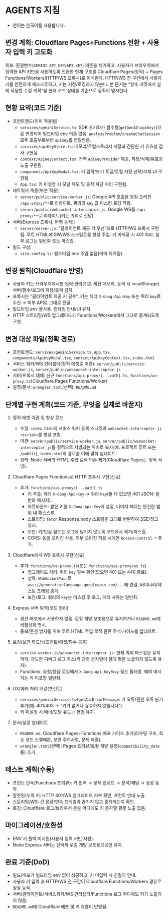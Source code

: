 # AGENTS 지침

- 언어는 한국어를 사용합니다.

## 변경 계획: Cloudflare Pages+Functions 전환 + 사용자 입력 키 고도화

목표: 환경변수(`GEMINI_API_KEY`/`API_KEY`) 의존을 제거하고, 사용자가 브라우저에서 입력한 API 키만을 사용하도록 전환한 현재 구조를 Cloudflare Pages(정적) + Pages Functions/Workers(HTTP/WS 프록시)로 이식한다. HTTP/WS 전 구간에서 사용자 키를 안전하게 패스스루하고, 키는 저장/로깅하지 않는다. 본 문서는 “향후 커밋에서 실제 적용할 수정 계획”을 현재 코드 상태를 기준으로 정확히 명시한다.

## 현황 요약(코드 기준)
- 프런트엔드(이미 적용됨)
  - `services/geminiService.ts`: SDK 초기화가 함수형(`getGenAI(apiKey)`)으로 변경되어 빌드타임 env 의존 없음. `analyzeProblem`/`createChatSession` 모두 호출부로부터 `apiKey`를 전달받음.
  - `services/apiKeyStore.ts`: 메모리/로컬스토리지 저장과 간단한 키 유효성 검사 구현됨.
  - `context/ApiKeyContext.tsx`: 전역 `ApiKeyProvider` 제공, 저장/삭제/유효성 노출 구현됨.
  - `components/ApiKeyModal.tsx`: 키 입력/보기 토글/로컬 저장 선택/삭제 UI 구현됨.
  - `App.tsx`: 키 미설정 시 모달 유도 및 동작 차단 처리 구현됨.
- 네트워크 계층(부분 적용)
  - `server/public/service-worker.js`: Google API 호출을 동일 오리진 `/api-proxy/**`로 리라이트. 쿼리의 `key` 값 마스킹 로깅 적용.
  - `server/public/websocket-interceptor.js`: Google WS를 `/api-proxy/**`로 리라이트(키는 쿼리로 전달).
- 서버(Express 프록시, 현행 동작):
  - `server/server.js`: “클라이언트 제공 키 우선”으로 HTTP/WS 프록시 구현됨. 루트 HTML에 SW/WS 스크립트를 항상 주입. 키 미제공 시 401 처리. 일부 로그는 일반화 또는 마스킹.
- 빌드 구성:
  - `vite.config.ts`: 빌드타임 env 주입 없음(이미 제거됨).

## 변경 원칙(Cloudflare 반영)
- 사용자 키는 브라우저에서만 입력·관리(기본 세션 메모리, 동의 시 localStorage). 서버/함수/로그에 저장/출력 금지.
- 프록시는 “클라이언트 제공 키 필수”. 키는 헤더 `X-Goog-Api-Key` 또는 쿼리 `key`로 수신 → 외부 API로 그대로 전달.
- 빌드타임 env 불사용. 런타임 안내/UI 유지.
- HTTP 스트리밍/WS 업그레이드가 Functions/Workers에서 그대로 중계되도록 구현.

## 변경 대상 파일(정확 경로)
- 프런트엔드: `services/geminiService.ts`, `App.tsx`, `components/ApiKeyModal.tsx`, `context/ApiKeyContext.tsx`, `index.html`
- 서비스 워커/WS 인터셉터(정적 에셋로 이관): `server/public/service-worker.js`, `server/public/websocket-interceptor.js`
- 서버/프록시 대체: 신규 `functions/api-proxy/[...path].ts`, `functions/ws-proxy.ts`(Cloudflare Pages Functions/Worker)
- 설정/문서: `wrangler.toml`(선택), `README.md`

## 단계별 구현 계획(코드 기준, 무엇을 실제로 바꿀지)
1) 정적 에셋 이관 및 항상 로드
   - 수정: `index.html`에 서비스 워커 등록 스니펫과 `websocket-interceptor.js` `<script>`를 항상 포함.
   - 이관: `server/public/service-worker.js`, `server/public/websocket-interceptor.js`를 정적으로 서빙되는 위치로 복사(예: 프로젝트 루트 또는 `/public`), `index.html`의 경로를 이에 맞춰 업데이트.
   - 정리: Node 서버의 HTML 주입 로직 의존 제거(Cloudflare Pages는 정적 서빙).

2) Cloudflare Pages Functions로 HTTP 프록시 구현(신규)
   - 추가: `functions/api-proxy/[...path].ts`
     - 키 추출: 헤더 `X-Goog-Api-Key` → 쿼리 `key`(둘 다 없으면 401 JSON: 일반화 메시지).
     - 아웃바운드: 받은 키를 `X-Goog-Api-Key`에 설정, 나머지 헤더는 안전한 범위 내 패스스루.
     - 스트리밍: `fetch` Response.body 스트림을 그대로 반환하여 SSE/청크 유지.
     - 보안: 키/민감 필드는 로그에 남기지 않도록 코드에서 제거/마스킹.
     - CORS: 동일 오리진 사용. 외부 오리진 허용 시에만 `Access-Control-*` 추가.

3) Cloudflare에서 WS 프록시 구현(신규)
   - 추가: `functions/ws-proxy.ts`(또는 `functions/api-proxy/ws.ts`)
     - 업그레이드 처리: 쿼리 `key` 필수 확인(없으면 401 또는 440 종료).
     - 상류: `WebSocketPair`로 `wss://generativelanguage.googleapis.com/...`에 연결, 바이너리/텍스트 프레임 중계.
     - 보안/로그: 쿼리의 `key`는 마스킹 후 로그, 에러 사유는 일반화.

4) Express 서버 퇴역(코드 정리)
   - 생산 배포에서 사용하지 않음. 로컬 개발 보조용으로 유지하거나 `README.md`에 비활성화 명시.
   - 중복/혼선 방지를 위해 루트 HTML 주입 로직 관련 주석·가이드를 업데이트.

5) 로깅/보안 하드닝(프런트/에셋/함수 공통)
   - `service-worker.js`/`websocket-interceptor.js`: 현재 쿼리 마스킹은 유지하되, 과도한 디버그 로그 축소(키 관련 문자열이 절대 평문 노출되지 않도록 유지).
   - Functions: 요청/응답 로깅에서 `X-Goog-Api-Key`/`key` 필드 필터링. 예외 메시지는 키 미포함 일반화.

6) UX/에러 처리 보강(프런트)
   - `services/geminiService.ts#getApiErrorMessage`: 키 오류/권한 오류 분기 추가(예: 401/403 → “키가 없거나 유효하지 않습니다”).
   - 키 미설정 시 배너/모달 유도는 현행 유지.

7) 문서/설정 업데이트
   - `README.md`: Cloudflare Pages+Functions 배포 가이드 추가(라우팅 구조, 최소 코드 스켈레톤, 보안 주의사항, 문제 해결).
   - `wrangler.toml`(선택): Pages 프리뷰/로컬 개발 설정(`compatibility_date` 등) 추가.

## 테스트 계획(수동)
- 프런트 단독(Functions 프리뷰): 키 입력 → 문제 업로드 → 분석/채팅 → 정상 동작.
- 잘못된/누락 키: HTTP 401/WS 업그레이드 거부 확인, 프런트 안내 노출.
- 스트리밍/WS: 긴 응답/연속 프레임이 끊기지 않고 중계되는지 확인.
- 로깅: Cloudflare 로그/브라우저 콘솔 어디에도 키 문자열 평문 노출 없음.

## 마이그레이션/호환성
- ENV 키 폴백 미지원(사용자 입력 키만 지원).
- Node Express 서버는 선택적 로컬 개발 보조용으로만 유지.

## 완료 기준(DoD)
- 빌드/배포가 빌드타임 env 없이 성공하고, 키 미입력 시 친절히 안내.
- 사용자 키 입력 후 HTTP/WS 전 구간이 Cloudflare Functions/Workers 경유로 정상 동작.
- 서버/클라이언트/서비스워커/WS 인터셉터/Functions 로그 어디에도 키가 노출되지 않음.
- `README.md`에 Cloudflare 배포 및 키 흐름이 반영됨.
